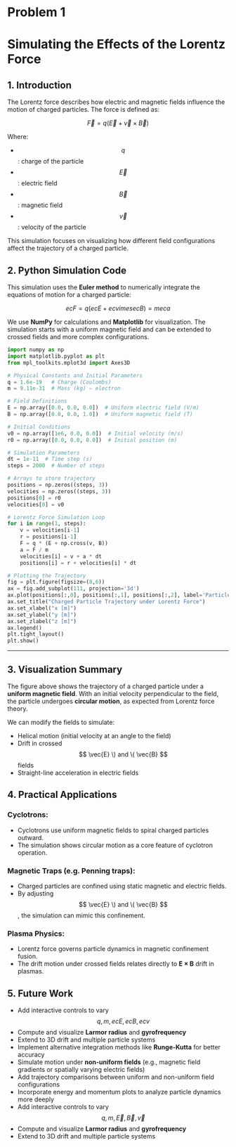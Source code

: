 # Problem 1
#  Simulating the Effects of the Lorentz Force

## 1. Introduction
The Lorentz force describes how electric and magnetic fields influence the motion of charged particles. The force is defined as:

$$ \vec{F} = q (\vec{E} + \vec{v} \times \vec{B}) $$

Where:
- $$ q $$: charge of the particle
- $$ \vec{E} $$: electric field
- $$ \vec{B} $$: magnetic field
- $$ \vec{v} $$: velocity of the particle

This simulation focuses on visualizing how different field configurations affect the trajectory of a charged particle.


## 2. Python Simulation Code

This simulation uses the **Euler method** to numerically integrate the equations of motion for a charged particle:

$$ ec{F} = q(ec{E} + ec{v} 	imes ec{B}) = m ec{a} $$

We use **NumPy** for calculations and **Matplotlib** for visualization. The simulation starts with a uniform magnetic field and can be extended to crossed fields and more complex configurations.

```python
import numpy as np
import matplotlib.pyplot as plt
from mpl_toolkits.mplot3d import Axes3D

# Physical Constants and Initial Parameters
q = 1.6e-19   # Charge (Coulombs)
m = 9.11e-31  # Mass (kg) — electron

# Field Definitions
E = np.array([0.0, 0.0, 0.0])  # Uniform electric field (V/m)
B = np.array([0.0, 0.0, 1.0])  # Uniform magnetic field (T)

# Initial Conditions
v0 = np.array([1e6, 0.0, 0.0])  # Initial velocity (m/s)
r0 = np.array([0.0, 0.0, 0.0])  # Initial position (m)

# Simulation Parameters
dt = 1e-11  # Time step (s)
steps = 2000  # Number of steps

# Arrays to store trajectory
positions = np.zeros((steps, 3))
velocities = np.zeros((steps, 3))
positions[0] = r0
velocities[0] = v0

# Lorentz Force Simulation Loop
for i in range(1, steps):
    v = velocities[i-1]
    r = positions[i-1]
    F = q * (E + np.cross(v, B))
    a = F / m
    velocities[i] = v + a * dt
    positions[i] = r + velocities[i] * dt

# Plotting the Trajectory
fig = plt.figure(figsize=(8,6))
ax = fig.add_subplot(111, projection='3d')
ax.plot(positions[:,0], positions[:,1], positions[:,2], label='Particle Path')
ax.set_title("Charged Particle Trajectory under Lorentz Force")
ax.set_xlabel("x [m]")
ax.set_ylabel("y [m]")
ax.set_zlabel("z [m]")
ax.legend()
plt.tight_layout()
plt.show()
```

---

## 3. Visualization Summary
The figure above shows the trajectory of a charged particle under a **uniform magnetic field**. With an initial velocity perpendicular to the field, the particle undergoes **circular motion**, as expected from Lorentz force theory.

We can modify the fields to simulate:
- Helical motion (initial velocity at an angle to the field)
- Drift in crossed $$ \vec{E} \) and \( \vec{B} $$ fields
- Straight-line acceleration in electric fields


## 4. Practical Applications

### Cyclotrons:
- Cyclotrons use uniform magnetic fields to spiral charged particles outward.
- The simulation shows circular motion as a core feature of cyclotron operation.

### Magnetic Traps (e.g. Penning traps):
- Charged particles are confined using static magnetic and electric fields.
- By adjusting $$ \vec{E} \) and \( \vec{B} $$, the simulation can mimic this confinement.

### Plasma Physics:
- Lorentz force governs particle dynamics in magnetic confinement fusion.
- The drift motion under crossed fields relates directly to **E × B** drift in plasmas.


## 5. Future Work
- Add interactive controls to vary $$ q, m, ec{E}, ec{B}, ec{v} $$
- Compute and visualize **Larmor radius** and **gyrofrequency**
- Extend to 3D drift and multiple particle systems
- Implement alternative integration methods like **Runge-Kutta** for better accuracy
- Simulate motion under **non-uniform fields** (e.g., magnetic field gradients or spatially varying electric fields)
- Add trajectory comparisons between uniform and non-uniform field configurations
- Incorporate energy and momentum plots to analyze particle dynamics more deeply
- Add interactive controls to vary $$ q, m, \vec{E}, \vec{B}, \vec{v} $$
- Compute and visualize **Larmor radius** and **gyrofrequency**
- Extend to 3D drift and multiple particle systems
